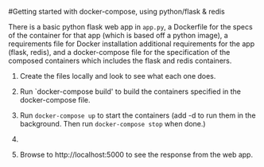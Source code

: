 #Getting started with docker-compose, using python/flask & redis

There is a basic python flask web app in `app.py`, a Dockerfile for the specs of the container for that app (which is based off a python image), a requirements file for Docker installation additional requirements for the app (flask, redis), and a docker-compose file for the specification of the composed containers which includes the flask and redis containers. 

1. Create the files locally and look to see what each one does. 

1. Run `docker-compose build' to build the containers specified in the docker-compose file.

1. Run `docker-compose up` to start the containers (add -d to run them in the background. Then run `docker-compose stop` when done.)  
2. 
1. Browse to http://localhost:5000 to see the response from the web app. 
